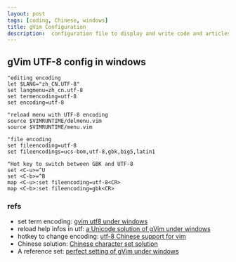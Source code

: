 ```yaml
---
layout: post
tags: [coding, Chinese, windows]
title: gVim Configuration
description:  configuration file to display and write code and articles.
---
```


## gVim UTF-8 config in windows

    "editing encoding
    let $LANG="zh_CN.UTF-8"
    set langmenu=zh_cn.utf-8
    set termencoding=utf-8
    set encoding=utf-8
    
    "reload menu with UTF-8 encoding
    source $VIMRUNTIME/delmenu.vim
    source $VIMRUNTIME/menu.vim
    
    "file encoding
    set fileencoding=utf-8
    set fileencodings=ucs-bom,utf-8,gbk,big5,latin1
    
    "Hot key to switch between GBK and UTF-8
    set <C-u>=^U
    set <C-b>=^B
    map <C-u>:set fileencoding=utf-8<CR>
    map <C-b>:set fileencoding=gbk<CR>
    
### refs
+ set term encoding: [gvim utf8 under windows](http://zcecil.net/?p=123)
+ reload help infos in utf: [a Unicode solution of gVim under windows](http://electronic-blue.wikidot.com/blog:33)
+ hotkey to change encoding: [utf-8 Chinese support for vim](http://taogate.wordpress.com/2005/12/24/vim-%E6%94%AF%E6%8F%B4-utf-8-%E4%B8%AD%E6%96%87/)
+ Chinese solution: [Chinese character set solution](http://digdeeply.info/archives/05021988.html)
+ A reference set: [perfect setting of gVim under windows](http://hi.baidu.com/jxvip/item/cbd3da3cf49608637c034b0b)
